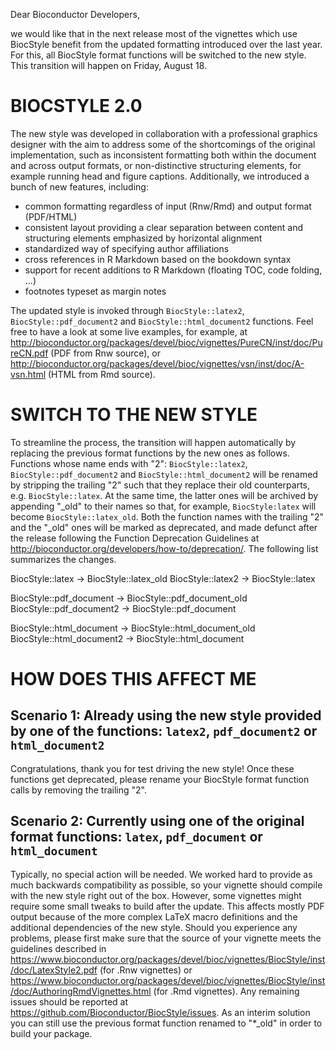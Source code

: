 Dear Bioconductor Developers,

we would like that in the next release most of the vignettes which use BiocStyle benefit from the updated formatting introduced over the last year. For this, all BiocStyle format functions will be switched to the new style. This transition will happen on Friday, August 18.

# BIOCSTYLE 2.0

The new style was developed in collaboration with a professional graphics designer with the aim to address some of the shortcomings of the original implementation, such as inconsistent formatting both within the document and across output formats, or non-distinctive structuring elements, for example running head and figure captions. Additionally, we introduced a bunch of new features, including:

* common formatting regardless of input (Rnw/Rmd) and output format (PDF/HTML)
* consistent layout providing a clear separation between content and structuring elements emphasized by horizontal alignment
* standardized way of specifying author affiliations
* cross references in R Markdown based on the bookdown syntax
* support for recent additions to R Markdown (floating TOC, code folding, ...)
* footnotes typeset as margin notes

The updated style is invoked through `BiocStyle::latex2`, `BiocStyle::pdf_document2` and `BiocStyle::html_document2` functions. Feel free to have a look at some live examples, for example, at http://bioconductor.org/packages/devel/bioc/vignettes/PureCN/inst/doc/PureCN.pdf (PDF from Rnw source), or http://bioconductor.org/packages/devel/bioc/vignettes/vsn/inst/doc/A-vsn.html (HTML from Rmd source).
 

# SWITCH TO THE NEW STYLE

To streamline the process, the transition will happen automatically by replacing the previous format functions by the new ones as follows. Functions whose name ends with "2": `BiocStyle::latex2`, `BiocStyle::pdf_document2` and `BiocStyle::html_document2` will be renamed by stripping the trailing "2" such that they replace their old counterparts, e.g. `BiocStyle::latex`. At the same time, the latter ones will be archived by appending "_old" to their names so that, for example, `BiocStyle:latex` will become `BiocStyle::latex_old`. Both the function names with the trailing "2" and the "_old" ones will be marked as deprecated, and made defunct after the release following the Function Deprecation Guidelines at http://bioconductor.org/developers/how-to/deprecation/. The following list summarizes the changes.

BiocStyle::latex          -> BiocStyle::latex_old
BiocStyle::latex2         -> BiocStyle::latex

BiocStyle::pdf_document   -> BiocStyle::pdf_document_old
BiocStyle::pdf_document2  -> BiocStyle::pdf_document

BiocStyle::html_document  -> BiocStyle::html_document_old
BiocStyle::html_document2 -> BiocStyle::html_document


# HOW DOES THIS AFFECT ME

## Scenario 1: Already using the new style provided by one of the functions: `latex2`, `pdf_document2` or `html_document2`

Congratulations, thank you for test driving the new style! Once these functions get deprecated, please rename your BiocStyle format function calls by removing the trailing "2".

## Scenario 2: Currently using one of the original format functions: `latex`, `pdf_document` or `html_document`

Typically, no special action will be needed. We worked hard to provide as much backwards compatibility as possible, so your vignette should compile with the new style right out of the box. However, some vignettes might require some small tweaks to build after the update. This affects mostly PDF output because of the more complex LaTeX macro definitions and the additional dependencies of the new style. Should you experience any problems, please first make sure that the source of your vignette meets the guidelines described in https://www.bioconductor.org/packages/devel/bioc/vignettes/BiocStyle/inst/doc/LatexStyle2.pdf (for .Rnw vignettes) or https://www.bioconductor.org/packages/devel/bioc/vignettes/BiocStyle/inst/doc/AuthoringRmdVignettes.html (for .Rmd vignettes). Any remaining issues should be reported at https://github.com/Bioconductor/BiocStyle/issues. As an interim solution you can still use the previous format function renamed to "*_old" in order to build your package.
